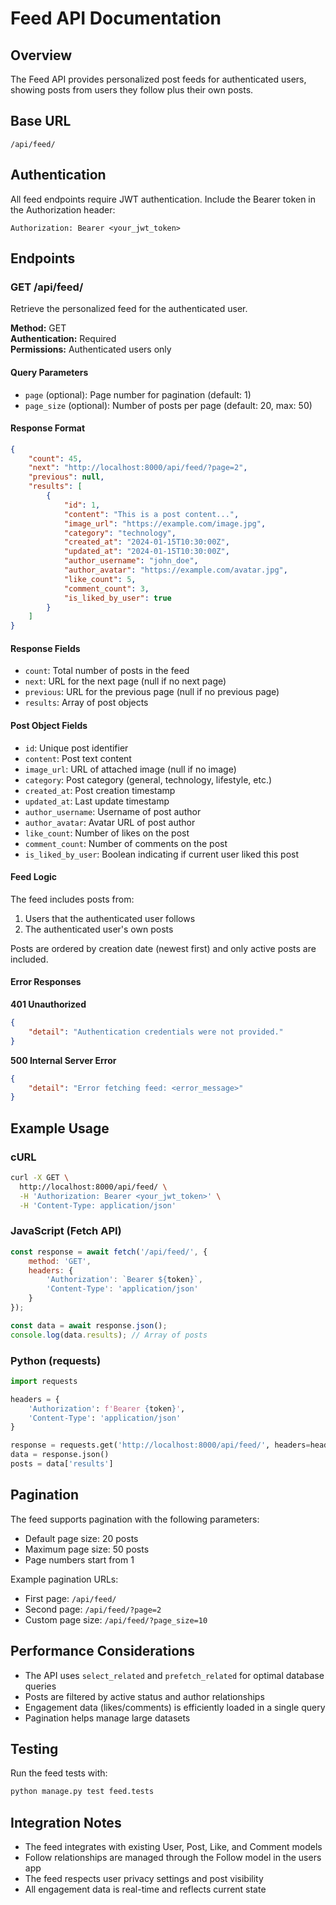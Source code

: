 # Feed API Documentation

## Overview
The Feed API provides personalized post feeds for authenticated users, showing posts from users they follow plus their own posts.

## Base URL
```
/api/feed/
```

## Authentication
All feed endpoints require JWT authentication. Include the Bearer token in the Authorization header:
```
Authorization: Bearer <your_jwt_token>
```

## Endpoints

### GET /api/feed/
Retrieve the personalized feed for the authenticated user.

**Method:** GET  
**Authentication:** Required  
**Permissions:** Authenticated users only

#### Query Parameters
- `page` (optional): Page number for pagination (default: 1)
- `page_size` (optional): Number of posts per page (default: 20, max: 50)

#### Response Format
```json
{
    "count": 45,
    "next": "http://localhost:8000/api/feed/?page=2",
    "previous": null,
    "results": [
        {
            "id": 1,
            "content": "This is a post content...",
            "image_url": "https://example.com/image.jpg",
            "category": "technology",
            "created_at": "2024-01-15T10:30:00Z",
            "updated_at": "2024-01-15T10:30:00Z",
            "author_username": "john_doe",
            "author_avatar": "https://example.com/avatar.jpg",
            "like_count": 5,
            "comment_count": 3,
            "is_liked_by_user": true
        }
    ]
}
```

#### Response Fields
- `count`: Total number of posts in the feed
- `next`: URL for the next page (null if no next page)
- `previous`: URL for the previous page (null if no previous page)
- `results`: Array of post objects

#### Post Object Fields
- `id`: Unique post identifier
- `content`: Post text content
- `image_url`: URL of attached image (null if no image)
- `category`: Post category (general, technology, lifestyle, etc.)
- `created_at`: Post creation timestamp
- `updated_at`: Last update timestamp
- `author_username`: Username of post author
- `author_avatar`: Avatar URL of post author
- `like_count`: Number of likes on the post
- `comment_count`: Number of comments on the post
- `is_liked_by_user`: Boolean indicating if current user liked this post

#### Feed Logic
The feed includes posts from:
1. Users that the authenticated user follows
2. The authenticated user's own posts

Posts are ordered by creation date (newest first) and only active posts are included.

#### Error Responses

**401 Unauthorized**
```json
{
    "detail": "Authentication credentials were not provided."
}
```

**500 Internal Server Error**
```json
{
    "detail": "Error fetching feed: <error_message>"
}
```

## Example Usage

### cURL
```bash
curl -X GET \
  http://localhost:8000/api/feed/ \
  -H 'Authorization: Bearer <your_jwt_token>' \
  -H 'Content-Type: application/json'
```

### JavaScript (Fetch API)
```javascript
const response = await fetch('/api/feed/', {
    method: 'GET',
    headers: {
        'Authorization': `Bearer ${token}`,
        'Content-Type': 'application/json'
    }
});

const data = await response.json();
console.log(data.results); // Array of posts
```

### Python (requests)
```python
import requests

headers = {
    'Authorization': f'Bearer {token}',
    'Content-Type': 'application/json'
}

response = requests.get('http://localhost:8000/api/feed/', headers=headers)
data = response.json()
posts = data['results']
```

## Pagination
The feed supports pagination with the following parameters:
- Default page size: 20 posts
- Maximum page size: 50 posts
- Page numbers start from 1

Example pagination URLs:
- First page: `/api/feed/`
- Second page: `/api/feed/?page=2`
- Custom page size: `/api/feed/?page_size=10`

## Performance Considerations
- The API uses `select_related` and `prefetch_related` for optimal database queries
- Posts are filtered by active status and author relationships
- Engagement data (likes/comments) is efficiently loaded in a single query
- Pagination helps manage large datasets

## Testing
Run the feed tests with:
```bash
python manage.py test feed.tests
```

## Integration Notes
- The feed integrates with existing User, Post, Like, and Comment models
- Follow relationships are managed through the Follow model in the users app
- The feed respects user privacy settings and post visibility
- All engagement data is real-time and reflects current state
